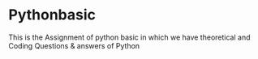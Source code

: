 # Pythonbasic
This is the Assignment of python basic in which we have theoretical and Coding Questions &amp; answers of Python 
